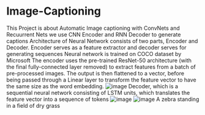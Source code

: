 # Image-Captioning
This Project is about Automatic Image captioning with ConvNets and Recuurrent Nets
we use CNN Encoder and RNN Decoder to generate captions
Architecture of Neural Network consists of two parts, Encoder and Decoder. Encoder serves as a feature extractor and decoder serves for generating sequences
Neural network is trained on COCO dataset by Microsoft
The encoder uses the pre-trained ResNet-50 architecture (with the final fully-connected layer removed) to extract features from a batch of pre-processed images. The output is then flattened to a vector, before being passed through a Linear layer to transform the feature vector to have the same size as the word embedding.
![image](https://user-images.githubusercontent.com/68143886/126609028-6ed06d7c-dee0-4384-87fc-f3ccacad78ca.png)
Decoder, which is a sequential neural network consisting of LSTM units, which translates the feature vector into a sequence of tokens
![image](https://user-images.githubusercontent.com/68143886/126609138-9fc0b9bf-f612-4dee-931e-241e079f33ec.png)
![image](https://user-images.githubusercontent.com/68143886/126609730-9d03711c-afaf-4b1f-8e5c-f8dde528042d.png)
A zebra standing in a field of dry grass
